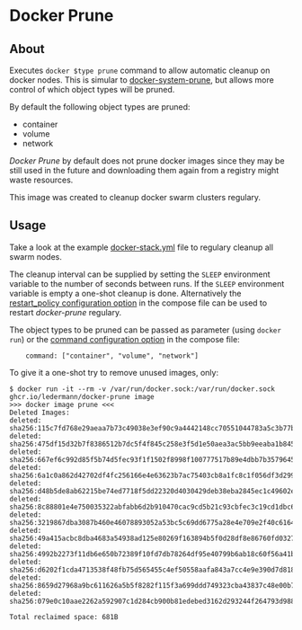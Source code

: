 # Docker Prune


## About

Executes `docker $type prune` command to allow automatic cleanup on docker nodes. This is simular to [docker-system-prune](https://github.com/softonic/docker-system-prune), but allows more control of which object types will be pruned.

By default the following object types are pruned:
- container
- volume
- network

*Docker Prune* by default does not prune docker images since they may be still used in the future and downloading them again from a registry might waste resources.

This image was created to cleanup docker swarm clusters regulary.


## Usage

Take a look at the example [docker-stack.yml](https://github.com/ledermann/docker-prune/blob/master/docker-stack.yml) file to regulary cleanup all swarm nodes.

The cleanup interval can be supplied by setting the `SLEEP` environment variable to the number of seconds between runs. If the `SLEEP` environment variable is empty a one-shot cleanup is done. Alternatively the [restart_policy configuration option](https://docs.docker.com/compose/compose-file/#restart_policy) in the compose file can be used to restart *docker-prune* regulary.

The object types to be pruned can be passed as parameter (using `docker run`) or the [command configuration option](https://docs.docker.com/compose/compose-file/#command) in the compose file:
```
    command: ["container", "volume", "network"]
```


To give it a one-shot try to remove unused images, only:
```
$ docker run -it --rm -v /var/run/docker.sock:/var/run/docker.sock ghcr.io/ledermann/docker-prune image
>>> docker image prune <<<
Deleted Images:
deleted: sha256:115c7fd768e29aeaa7b73c49038e3ef90c9a4442148cc70551044783a5c3b77b
deleted: sha256:475df15d32b7f8386512b7dc5f4f845c258e3f5d1e50aea3ac5bb9eeaba1b845
deleted: sha256:667ef6c992d85f5b74d5fec93f1f1502f8998f100777517b89e4dbb7b3579645
deleted: sha256:6a1c0a862d42702df4fc256166e4e63623b7ac75403cb8a1fc8c1f056df3d299
deleted: sha256:d48b5de8ab62215be74ed7718f5dd22320d4030429deb38eba2845ec1c49602e
deleted: sha256:8c88801e4e750035322abfabb6d2b910470cac9cd5b21c93cbfec3c19cd1dbc6
deleted: sha256:3219867dba3087b460e46078893052a53bc5c69dd6775a28e4e709e2f40c6164
deleted: sha256:49a415acbc8dba4683a54938ad125e80269f163894b5f0d28df8e86760fd0327
deleted: sha256:4992b2273f11db6e650b72389f10fd7db78264df95e40799b6ab18c60f56a41b
deleted: sha256:d6202f1cda4713538f48fb75d565455c4ef50558aafa843a7cc4e9e390d7d818
deleted: sha256:8659d27968a9bc611626a5b5f8282f115f3a699ddd749323cba43837c48e00b7
deleted: sha256:079e0c10aae2262a592907c1d284cb900b81edebed3162d293244f264793d988

Total reclaimed space: 681B

```

